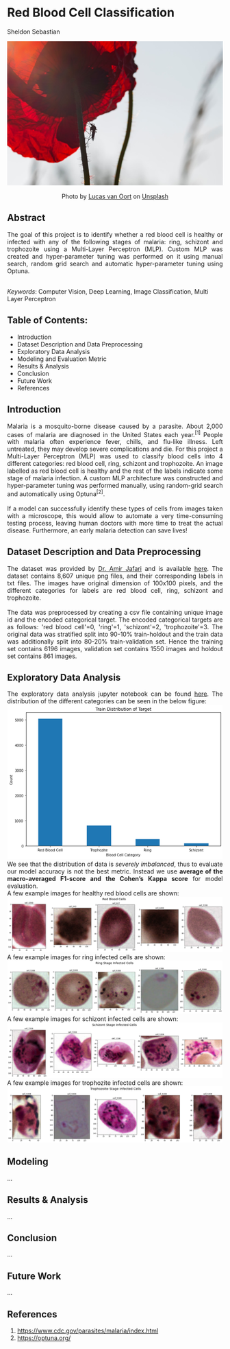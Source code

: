# Red Blood Cell Classification

Sheldon Sebastian

![](saved_images/banner.jpg)
<center>Photo by <a href="https://unsplash.com/@switch_dtp_fotografie?utm_source=unsplash&utm_medium=referral&utm_content=creditCopyText">Lucas van Oort</a> on <a href="https://unsplash.com/s/photos/mosquito?utm_source=unsplash&utm_medium=referral&utm_content=creditCopyText">Unsplash</a></center>

## Abstract

<div style="text-align: justify"> 

The goal of this project is to identify whether a red blood cell is healthy or infected with any of the following stages of malaria: ring, schizont and trophozoite using a Multi-Layer Perceptron (MLP). Custom MLP was created and hyper-parameter tuning was performed on it using manual search, random grid search and automatic hyper-parameter tuning using Optuna.  
</div>
<br>
<i>Keywords</i>: Computer Vision, Deep Learning, Image Classification, Multi Layer Perceptron

## Table of Contents:

- Introduction
- Dataset Description and Data Preprocessing	
- Exploratory Data Analysis
- Modeling and Evaluation Metric
- Results & Analysis	
- Conclusion
- Future Work	
- References

## Introduction

<div style="text-align: justify">
Malaria is a mosquito-borne disease caused by a parasite. About 2,000 cases of malaria are diagnosed in the United States each year.<sup>[1]</sup> People with malaria often experience fever, chills, and flu-like illness. Left untreated, they may develop severe complications and die. For this project a Multi-Layer Perceptron (MLP) was used to classify blood cells into 4 different categories: red blood cell, ring, schizont and trophozoite. An image labelled as red blood cell is healthy and the rest of the labels indicate some stage of malaria infection. A custom MLP architecture was constructed and hyper-parameter tuning was performed manually, using random-grid search and automatically using Optuna<sup>[2]</sup>. <br><br>If a model can successfully identify these types of cells from images taken with a microscope, this would allow to automate a very time-consuming testing process, leaving human doctors with more time to treat the actual disease. Furthermore, an early malaria detection can save lives!   
</div>

## Dataset Description and Data Preprocessing
<div style="text-align: justify">
The dataset was provided by <a href="https://www.linkedin.com/in/amir-jafari-phd-5a153863/">Dr. Amir Jafari</a> and is available <a href = "https://github.com/sheldonsebastian/Red-Blood-Cell-Classification/tree/main/input/train">here</a>. The dataset contains 8,607 unique png files, and their corresponding labels in txt files. The images have original dimension of 100x100 pixels, and the different categories for labels are red blood cell, ring, schizont and trophozoite. <br> <br> The data was preprocessed by creating a csv file containing unique image id and the  encoded categorical target. The encoded categorical targets are as follows: 'red blood cell'=0, 'ring'=1, 'schizont'=2, 'trophozoite'=3. The original data was stratified split into 90-10% train-holdout and the train data was additionally split into 80-20% train-validation set. Hence the training set contains 6196 images, validation set contains 1550 images and holdout set contains 861 images.   
</div>

## Exploratory Data Analysis

<div style="text-align: justify">
The exploratory data analysis jupyter notebook can be found <a href = "https://github.com/sheldonsebastian/Red-Blood-Cell-Classification/blob/main/src/1_eda.ipynb">here</a>. The distribution of the different categories can be seen in the below figure:
</div>
<center><img src="saved_images/figure1.png"/></center>
<div style="text-align: justify">
We see that the distribution of data is <i>severely imbalanced</i>, thus to evaluate our model accuracy is not the best metric. Instead we use <b>average of the macro-averaged F1-score and the Cohen’s Kappa score</b> for model evaluation.
</div>

<div style="text-align: justify">
A few example images for healthy red blood cells are shown:
</div>
<center><img src="saved_images/rbc.png"/></center>

<div style="text-align: justify">
A few example images for ring infected cells are shown:
</div>
<center><img src="saved_images/ring.png"/></center>

<div style="text-align: justify">
A few example images for schizont infected cells are shown:
</div>
<center><img src="saved_images/schizont.png"/></center>

<div style="text-align: justify">
A few example images for trophozite infected cells are shown:
</div>
<center><img src="saved_images/trophozite.png"/></center>

## Modeling

...

## Results & Analysis

...

## Conclusion

...

## Future Work

...

## References
1. https://www.cdc.gov/parasites/malaria/index.html
2. https://optuna.org/
